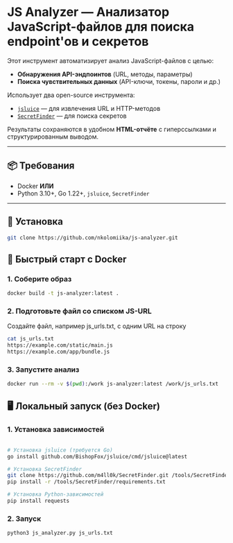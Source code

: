 # JS Analyzer — Анализатор JavaScript-файлов для поиска endpoint'ов и секретов

Этот инструмент автоматизирует анализ JavaScript-файлов с целью:
- **Обнаружения API-эндпоинтов** (URL, методы, параметры)
- **Поиска чувствительных данных** (API-ключи, токены, пароли и др.)

Использует два open-source инструмента:
- [`jsluice`](https://github.com/BishopFox/jsluice) — для извлечения URL и HTTP-методов
- [`SecretFinder`](https://github.com/m4ll0k/SecretFinder) — для поиска секретов

Результаты сохраняются в удобном **HTML-отчёте** с гиперссылками и структурированным выводом.

---

## 📦 Требования

- Docker **ИЛИ**
- Python 3.10+, Go 1.22+, `jsluice`, `SecretFinder`

---

## 🔽 Установка

```bash
git clone https://github.com/nkolomiika/js-analyzer.git
```

## 🐳 Быстрый старт с Docker

### 1. Соберите образ

```bash
docker build -t js-analyzer:latest .
```

### 2. Подготовьте файл со списком JS-URL
Создайте файл, например js_urls.txt, с одним URL на строку

```bash
cat js_urls.txt
https://example.com/static/main.js
https://example.com/app/bundle.js
```

### 3. Запустите анализ

```bash
docker run --rm -v $(pwd):/work js-analyzer:latest /work/js_urls.txt
```

## 🖥️ Локальный запуск (без Docker)

### 1. Установка зависимостей

```bash

# Установка jsluice (требуется Go)
go install github.com/BishopFox/jsluice/cmd/jsluice@latest

# Установка SecretFinder
git clone https://github.com/m4ll0k/SecretFinder.git /tools/SecretFinder
pip install -r /tools/SecretFinder/requirements.txt

# Установка Python-зависимостей
pip install requests
```

### 2. Запуск
```bash
python3 js_analyzer.py js_urls.txt
```
